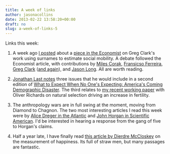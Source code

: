 ```yaml
---
title: A week of links
author: jasonacollins
date: 2013-02-22 13:58:20+00:00
draft: no
slug: a-week-of-links-5
---
```


Links this week:
	
  1. A week ago [I posted](https://jasoncollins.blog/social-mobility-across-the-generations/) about a [piece in the Economist](http://www.economist.com/news/finance-and-economics/21571399-surnames-offer-depressing-clues-extent-social-mobility-over) on Greg Clark's work using surnames to estimate social mobility. A debate followed the Economist article, with contributions by [Miles Corak](http://www.economist.com/blogs/freeexchange/2013/02/mobility-0), [Fransicso Ferreira](http://www.economist.com/blogs/freeexchange/2013/02/mobility-1), [Greg Clark](http://www.economist.com/blogs/freeexchange/2013/02/mobility-2) ([and again](http://www.economist.com/blogs/freeexchange/2013/02/mobility-3)), and [Jason Long](http://www.economist.com/blogs/freeexchange/2013/02/mobility-4). All are worth reading.

	
  2. [Jonathan Last notes](http://jonathanlast.com/childlessness-happiness-and-fertility-increases/) three issues that he would include in a second edition of [What to Expect When No One's Expecting: America's Coming Demographic Disaster](/lasts-what-to-expect-when-no-ones-expecting-americas-coming-demographic-disaster/). The third relates to [my recent working paper](https://jasoncollins.blog/fertility-is-going-to-go-up/) with Oliver Richards on natural selection driving an increase in fertility.

	
  3. The anthropology wars are in full swing at the moment, moving from Diamond to Chagnon. The two most interesting articles I read this week were by [Alice Dreger in the Atlantic](http://www.theatlantic.com/health/archive/2013/02/sex-lies-and-separating-science-from-ideology/273169/) and [John Horgan in Scientific American](http://blogs.scientificamerican.com/cross-check/2013/02/18/the-weird-irony-at-the-heart-of-the-napoleon-chagnon-affair/). I'd be interested in hearing a response from the gang of five to Horgan's claims.

	
  4. Half a year late, I have finally read [this article by Dierdre McCloskey](http://www.newrepublic.com/article/politics/magazine/103952/happyism-deirdre-mccloskey-economics-happiness#) on the measurement of happiness. Its full of straw men, but many passages are fantastic.


